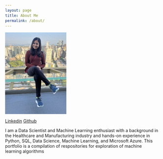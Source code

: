 ```yaml
---
layout: page
title: About Me
permalink: /about/
---
```


[<img align="center" src="/assets/md.jpg" width="200"/>](/assets/md.jpg)


[Linkedin](https://www.linkedin.com/in/mayuri-deshpande-0192/)
[Github](https://github.com/mayuri0192)

I am a Data Scientist and Machine Learning enthusiast with a background in the Healthcare and Manufacturing industry and hands-on experience in Python, SQL, Data Science, Machine Learning, and Microsoft Azure. This portfolio is a compilation of respositories for exploration of machine learning algorithms